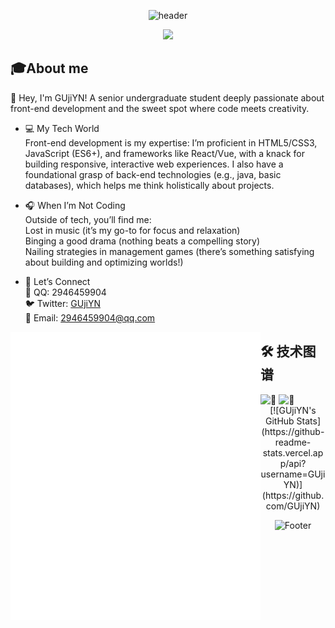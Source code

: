 <div align="center">

![header](https://capsule-render.vercel.app/api?type=waving&color=gradient&height=200&section=header&text=嗨👋我是GUjiYN&fontSize=50&animation=fadeIn)

</div>

<div align="center">
    <img src="https://api.moedog.org/count/@GUjiYN.readme" style="height: 65px">
</div>

## 🎓About me
👋 Hey, I'm GUjiYN!
A senior undergraduate student deeply passionate about front-end development and the sweet spot where code meets creativity.<br>
- 💻 My Tech World<br>
Front-end development is my expertise: I’m proficient in HTML5/CSS3, JavaScript (ES6+), and frameworks like React/Vue, with a knack for building responsive, interactive web experiences.
I also have a foundational grasp of back-end technologies (e.g., java, basic databases), which helps me think holistically about projects.<br>
- 🎧 When I’m Not Coding<br>
Outside of tech, you’ll find me:<br>
Lost in music (it’s my go-to for focus and relaxation)<br>
Binging a good drama (nothing beats a compelling story)<br>
Nailing strategies in management games (there’s something satisfying about building and optimizing worlds!)<br>

- 🤝 Let’s Connect<br>
🐧 QQ: 2946459904<br>
🐦 Twitter: [GUjiYN](https://x.com/GUji_YN)<br>
📧 Email: 2946459904@qq.com<br>




<div>
    <img align="left" width="400" alt="🦑" src="metrics.classic.svg">
    <img align="left" width="400" alt="🦑" src="metrics.plugin.isocalendar.fullyear.svg">

</div>




## 🛠️ 技术图谱
<div>
    <img height="125" alt="🦑" src="https://skillicons.dev/icons?i=java,go,ts,js,html,css,c,cpp,md,spring,vite,vue,react,tailwind,maven,npm,mysql,jquery&perline=12">
    <img height="125" alt="🦑" src="https://skillicons.dev/icons?i=idea,webstorm,clion,phpstorm,pycharm,androidstudio,docker,visualstudio,vscode,eclipse,arduino,postman,obsidian,github,gitlab,git,windows,linux,ubuntukali&perline=12">
</div>

<div align="center">
[![GUjiYN's GitHub Stats](https://github-readme-stats.vercel.app/api?username=GUjiYN)](https://github.com/GUjiYN)

![Footer](https://capsule-render.vercel.app/api?type=waving&color=gradient&height=150&section=footer)

</div>
